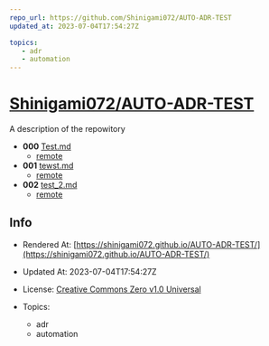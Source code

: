 ```yaml
---
repo_url: https://github.com/Shinigami072/AUTO-ADR-TEST
updated_at: 2023-07-04T17:54:27Z

topics:
   - adr
   - automation
---
```

<!-- README.md is auto-generated from README.md.template -->

# [Shinigami072/AUTO-ADR-TEST](https://github.com/Shinigami072/AUTO-ADR-TEST)

A description of the repowitory
- **000** [Test.md](adr/000-Test.md)
    - [remote](https://github.com/Shinigami072/AUTO-ADR-TEST/blob/master/adr/000-Test.md)
- **001** [tewst.md](adr/001-tewst.md)
    - [remote](https://github.com/Shinigami072/AUTO-ADR-TEST/blob/master/adr/001-tewst.md)
- **002** [test_2.md](adr/002-test_2.md)
    - [remote](https://github.com/Shinigami072/AUTO-ADR-TEST/blob/master/adr/002-test_2.md)
 ## Info
- Rendered At: [https://shinigami072.github.io/AUTO-ADR-TEST/](https://shinigami072.github.io/AUTO-ADR-TEST/)
- Updated At: 2023-07-04T17:54:27Z
- License: [Creative Commons Zero v1.0 Universal]()

- Topics:
   - adr
   - automation

